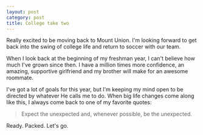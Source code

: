 ```yaml
---
layout: post
category: post
title: College take two
---
```


Really excited to be moving back to Mount Union. I'm looking forward to get back into the swing of college life and return to soccer with our team.

When I look back at the beginning of my freshman year, I can't believe how much I've grown since then. I have a million times more confidence, an amazing, supportive girlfriend and my brother will make for an awesome roommate.

I've got a lot of goals for this year, but I'm keeping my mind open to be directed by whatever He calls me to do. When big life changes come along like this, I always come back to one of my favorite quotes:

>Expect the unexpected and, whenever possible, be the unexpected.

Ready. Packed. Let's go.

